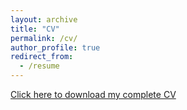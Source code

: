 ```yaml
---
layout: archive
title: "CV"
permalink: /cv/
author_profile: true
redirect_from:
  - /resume
---
```


[Click here to download my complete CV](https://drive.google.com/file/d/17ih-KpYWS9jRtapOEWKuAQVu4YilImbB/view?usp=sharing)
